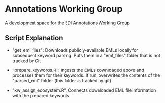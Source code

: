 # Annotations Working Group

A development space for the EDI Annotations Working Group

## Script Explanation

- "get_eml_files": Downloads publicly-available EMLs locally for subsequent keyword parsing. Puts them in a "eml_files" folder that is not tracked by Git

- "prepare_keywords.R": Ingests the EMLs downloaded above and processes them for their keywords. If run, overwrites the contents of the "parsed_eml" folder (this folder *is* tracked by git)

- "kw_assign_ecosystem.R": Connects downloaded EML file information with the prepared keywords
